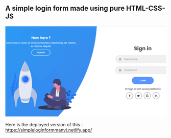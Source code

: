 ## A simple login form made using pure HTML-CSS-JS


![](https://github.com/manvi0308/Project-Based-Learning/blob/main/HTML-CSS%20projects/Loginform/Screenshot%20(1252).png)


Here is the deployed version of this :
https://simpleloginformmanvi.netlify.app/
